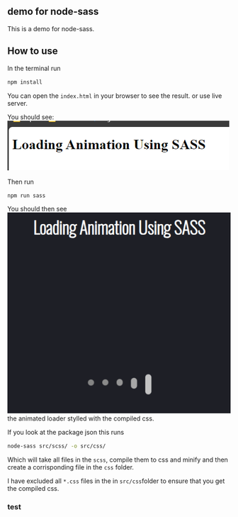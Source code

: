 ## demo for node-sass

This is a demo for node-sass.

## How to use

In the terminal run 

```bash
npm install
```

You can open the `index.html` in your browser to see the result. or use live server.

You should see: ![before](assets/before.png)

Then run 

```bash
npm run sass
```

You should then see ![after](assets/after.png) the animated loader stylled with the compiled css.

If you look at the package json this runs 

```bash
node-sass src/scss/ -o src/css/
```

Which will take all files in the `scss`, compile them to css and minify and then create a corrisponding file in the `css` folder.

I have excluded all `*.css` files in the in `src/css`folder to ensure that you get the compiled css.

### test